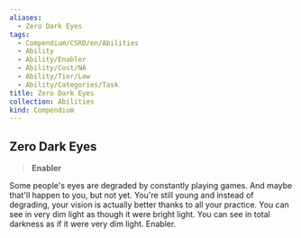 ```yaml
---
aliases:
  - Zero Dark Eyes
tags:
  - Compendium/CSRD/en/Abilities
  - Ability
  - Ability/Enabler
  - Ability/Cost/NA
  - Ability/Tier/Low
  - Ability/Categories/Task
title: Zero Dark Eyes
collection: Abilities
kind: Compendium
---
```

## Zero Dark Eyes  
>**Enabler**
  
Some people's eyes are degraded by constantly playing games. And maybe that'll happen to you, but not yet. You're still young and instead of degrading, your vision is actually better thanks to all your practice. You can see in very dim light as though it were bright light. You can see in total darkness as if it were very dim light. Enabler.